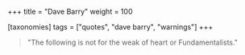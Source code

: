 +++
title = "Dave Barry"
weight = 100

[taxonomies]
tags = ["quotes", "dave barry", "warnings"]
+++

> "The following is not for the weak of heart or Fundamentalists."
